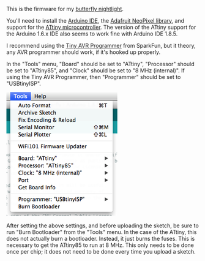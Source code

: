 This is the firmware for my [butterfly nightlight][1].

You'll need to install the [Arduino IDE][2], the
[Adafruit NeoPixel library][3], and support for the
[ATtiny microcontroller][4].  The version of the ATtiny support for
the Arduino 1.6.x IDE also seems to work fine with Arduino IDE 1.8.5.

I recommend using the [Tiny AVR Programmer][5] from SparkFun, but it
theory, any AVR programmer should work, if it's hooked up properly.

In the "Tools" menu, "Board" should be set to "ATtiny", "Processor"
should be set to "ATtiny85", and "Clock" should be set to "8 MHz
(internal)".  If using the Tiny AVR Programmer, then "Programmer"
should be set to "USBtinyISP".

![Tools menu](tools-menu.png)

After setting the above settings, and before uploading the sketch, be
sure to run "Burn Bootloader" from the "Tools" menu.  In the case of
the ATtiny, this does not actually burn a bootloader.  Instead, it
just burns the fuses.  This is necessary to get the ATtiny85 to run at
8 MHz.  This only needs to be done once per chip; it does not need to
be done every time you upload a sketch.

[1]: https://github.com/ppelleti/butterfly-hw
[2]: https://www.arduino.cc/en/Main/Software
[3]: https://github.com/adafruit/Adafruit_NeoPixel
[4]: https://github.com/damellis/attiny
[5]: https://www.sparkfun.com/products/11801
